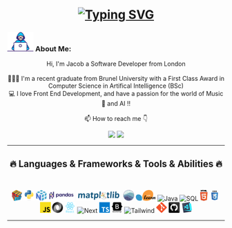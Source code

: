 <!--
**bg5fxp-JF/bg5fxp-JF** is a ✨ _special_ ✨ repository because its `README.md` (this file) appears on your GitHub profile.

Here are some ideas to get you started:

- 🔭 I’m currently working on ...
- 🌱 I’m currently learning ...
- 👯 I’m looking to collaborate on ...
- 🤔 I’m looking for help with ...
- 💬 Ask me about ...
- 📫 How to reach me: ...
- 😄 Pronouns: ...
- ⚡ Fun fact: ...
-->


<h1 align="center">
<a href="https://git.io/typing-svg"><img src="https://readme-typing-svg.demolab.com?font=Fira+Code&pause=1000&center=true&width=435&lines=Hello...+I'm+Jacob;I+love+Front-End+development+%E2%9A%9B%EF%B8%8F+;Music+%F0%9F%8E%B5;And+AI+%F0%9F%A6%BE" alt="Typing SVG" /></a>
</h1>
   
###  <img src="/images/Developer.gif" alt="developer gif"  height="45px">  About Me:
<p align="center">
  Hi, I'm Jacob a Software Developer from London
  <br>
  <br>
  👨🏽‍🎓 I'm a recent graduate from Brunel University with a First Class Award in Computer Science in Artifical Intelligence (BSc)
  <br>
  💻 I love Front End Development, and have a passion for the world of Music 🎵 and AI ‼
  
  <br>
  <br>
  📫 How to reach me 👇
</p>
<p align="center"> <a href="https://www.linkedin.com/in/jacob-fecunda-40047b184/"><img src="https://img.shields.io/badge/linkedin-%230077B5.svg?&style=for-the-badge&logo=linkedin&logoColor=white" height=23></a> <a href="mailto:jacobfecunda@outlook.com"><img src="https://img.shields.io/badge/Microsoft_Outlook-0078D4?style=for-the-badge&logo=microsoft-outlook&logoColor=white" height=23></a> 

<hr>
<h2 align="center">🔥 Languages & Frameworks & Tools & Abilities 🔥</h2><br>
<p align="center">

  <img title="Problem Solving" height="25" src="images/problemSolving.png">
  <img title="Python" height="25" src="images/python-original.svg">
  <img title="Numpy" height="25" src="images/numpy.svg">
  <img title="Pandas" height="25" src="images/pandas.svg">
  <img title="Matplotlib" height="25" src="images/matplotlib.svg">
  <img title="Seaborn" height="25" src="images/seaborn.svg">
  <img title="Scikit Learn" height="25" src="images/Scikit_learn.svg">
  <img title="Java" height="25" src="https://www.vectorlogo.zone/logos/java/java-icon.svg">
  <img title="SQL" height="25" src="https://www.vectorlogo.zone/logos/sqlite/sqlite-icon.svg">
  <img title="HTML5" height="25" src="images/html5.svg">
  <img title="CSS" height="25" src="images/css.svg">
  <img title="Javascript" height="25" src="images/javascript.svg">
  <img title="JSON" height="25" src="images/json.svg">
  <img title="React" height="25" src="https://raw.githubusercontent.com/devicons/devicon/master/icons/react/react-original-wordmark.svg">
  <img title="Next" height="25" src="https://github.com/jalbertsr/logo-badge-images/blob/master/img/rsz_nextjs.png?raw=true">
  <img title="Typescript" height="25" src="https://raw.githubusercontent.com/devicons/devicon/master/icons/typescript/typescript-original.svg">
  <img title="Bootstrap" height="25" src="https://raw.githubusercontent.com/devicons/devicon/master/icons/bootstrap/bootstrap-plain-wordmark.svg">
  
  <img title="Tailwind" height="25" src="https://www.vectorlogo.zone/logos/tailwindcss/tailwindcss-icon.svg">
  <img title="Git" height="25" src="images/git-original.svg">
  <img title="GitHub" height="25" src="images/github.svg">
  <img title="Visual Studio Code" height="25" src="images/vscode.png">

</p>
<hr>


